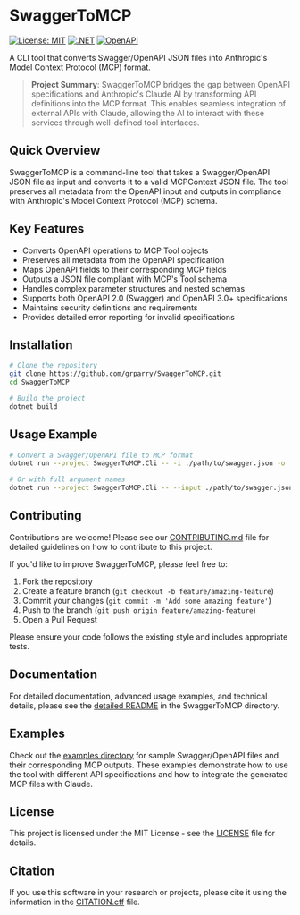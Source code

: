 # SwaggerToMCP

[![License: MIT](https://img.shields.io/badge/License-MIT-yellow.svg)](https://opensource.org/licenses/MIT)
[![.NET](https://img.shields.io/badge/.NET-9.0-512BD4)](https://dotnet.microsoft.com/download)
[![OpenAPI](https://img.shields.io/badge/OpenAPI-3.0-6BA539)](https://www.openapis.org/)

A CLI tool that converts Swagger/OpenAPI JSON files into Anthropic's Model Context Protocol (MCP) format.

> **Project Summary**: SwaggerToMCP bridges the gap between OpenAPI specifications and Anthropic's Claude AI by transforming API definitions into the MCP format. This enables seamless integration of external APIs with Claude, allowing the AI to interact with these services through well-defined tool interfaces.

## Quick Overview

SwaggerToMCP is a command-line tool that takes a Swagger/OpenAPI JSON file as input and converts it to a valid MCPContext JSON file. The tool preserves all metadata from the OpenAPI input and outputs in compliance with Anthropic's Model Context Protocol (MCP) schema.

## Key Features

- Converts OpenAPI operations to MCP Tool objects
- Preserves all metadata from the OpenAPI specification
- Maps OpenAPI fields to their corresponding MCP fields
- Outputs a JSON file compliant with MCP's Tool schema
- Handles complex parameter structures and nested schemas
- Supports both OpenAPI 2.0 (Swagger) and OpenAPI 3.0+ specifications
- Maintains security definitions and requirements
- Provides detailed error reporting for invalid specifications

## Installation

```bash
# Clone the repository
git clone https://github.com/grparry/SwaggerToMCP.git
cd SwaggerToMCP

# Build the project
dotnet build
```

## Usage Example

```bash
# Convert a Swagger/OpenAPI file to MCP format
dotnet run --project SwaggerToMCP.Cli -- -i ./path/to/swagger.json -o ./output/mcp-context.json

# Or with full argument names
dotnet run --project SwaggerToMCP.Cli -- --input ./path/to/swagger.json --output ./output/mcp-context.json
```

## Contributing

Contributions are welcome! Please see our [CONTRIBUTING.md](CONTRIBUTING.md) file for detailed guidelines on how to contribute to this project.

If you'd like to improve SwaggerToMCP, please feel free to:

1. Fork the repository
2. Create a feature branch (`git checkout -b feature/amazing-feature`)
3. Commit your changes (`git commit -m 'Add some amazing feature'`)
4. Push to the branch (`git push origin feature/amazing-feature`)
5. Open a Pull Request

Please ensure your code follows the existing style and includes appropriate tests.

## Documentation

For detailed documentation, advanced usage examples, and technical details, please see the [detailed README](SwaggerToMCP/README.md) in the SwaggerToMCP directory.

## Examples

Check out the [examples directory](SwaggerToMCP/examples) for sample Swagger/OpenAPI files and their corresponding MCP outputs. These examples demonstrate how to use the tool with different API specifications and how to integrate the generated MCP files with Claude.

## License

This project is licensed under the MIT License - see the [LICENSE](LICENSE) file for details.

## Citation

If you use this software in your research or projects, please cite it using the information in the [CITATION.cff](CITATION.cff) file.